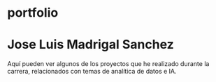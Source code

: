 # portfolio
# Jose Luis Madrigal Sanchez
Aquí pueden ver algunos de los proyectos que he realizado durante la carrera, relacionados con temas de analítica de datos e IA.
